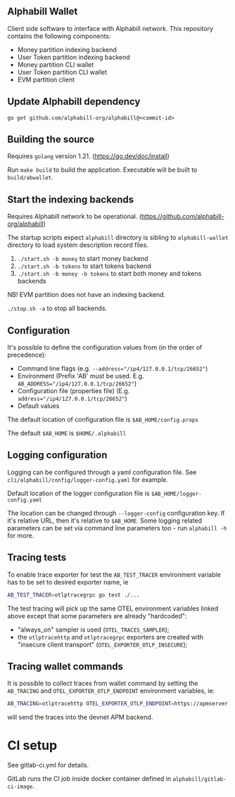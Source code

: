 ## Alphabill Wallet

Client side software to interface with Alphabill network. This repository contains the following components:
* Money partition indexing backend
* User Token partition indexing backend
* Money partition CLI wallet
* User Token partition CLI wallet
* EVM partition client

## Update Alphabill dependency

`go get github.com/alphabill-org/alphabill@<commit-id>`

## Building the source

Requires `golang` version 1.21. (https://go.dev/doc/install)

Run `make build` to build the application. Executable will be built to `build/abwallet`. 

## Start the indexing backends

Requires Alphabill network to be operational. (https://github.com/alphabill-org/alphabill)

The startup scripts expect `alphabill` directory is sibling to `alphabill-wallet` directory 
to load system description record files.

1. `./start.sh -b money` to start money backend
2. `./start.sh -b tokens` to start tokens backend
3. `./start.sh -b money -b tokens` to start both money and tokens backends 

NB! EVM partition does not have an indexing backend.

`./stop.sh -a` to stop all backends.

## Configuration

It's possible to define the configuration values from (in the order of precedence):

* Command line flags (e.g. `--address="/ip4/127.0.0.1/tcp/26652"`)
* Environment (Prefix 'AB' must be used. E.g. `AB_ADDRESS="/ip4/127.0.0.1/tcp/26652"`)
* Configuration file (properties file) (E.g. `address="/ip4/127.0.0.1/tcp/26652"`)
* Default values

The default location of configuration file is `$AB_HOME/config.props`

The default `$AB_HOME` is `$HOME/.alphabill`

## Logging configuration

Logging can be configured through a yaml configuration file. See `cli/alphabill/config/logger-config.yaml` for example.

Default location of the logger configuration file is `$AB_HOME/logger-config.yaml`

The location can be changed through `--logger-config` configuration key. If it's relative URL, then it's relative
to `$AB_HOME`. Some logging related parameters can be set via command line parameters too - run `alphabill -h`
for more.

## Tracing tests

To enable trace exporter for test the `AB_TEST_TRACER` environment variable has to be set
to desired exporter name, ie

```sh
AB_TEST_TRACER=otlptracegrpc go test ./...
```

The test tracing will pick up the same OTEL environment variables linked above except that
some parameters are already "hardcoded":

- "always_on" sampler is used (`OTEL_TRACES_SAMPLER`);
- the `otlptracehttp` and `otlptracegrpc` exporters are created with "insecure client transport"
  (`OTEL_EXPORTER_OTLP_INSECURE`);

## Tracing wallet commands

It is possible to collect traces from wallet command by setting the `AB_TRACING` and `OTEL_EXPORTER_OTLP_ENDPOINT`
environment variables, ie:

```sh
AB_TRACING=otlptracehttp OTEL_EXPORTER_OTLP_ENDPOINT=https://apmserver.abdev1.guardtime.com alphabill wallet ...
```
will send the traces into the devnet APM backend.


# CI setup

See gitlab-ci.yml for details.

GitLab runs the CI job inside docker container defined in `alphabill/gitlab-ci-image`.
